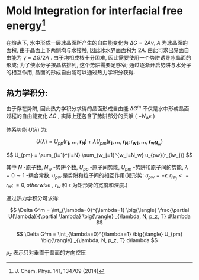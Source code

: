 # Mold Integration for interfacial free energy[^1]

在熔点下, 水中形成一层冰晶面所产生的自由能变化为 $\Delta G = 2A\gamma$,  $A$ 为冰晶面的面积, 由于晶面上下两侧均与水接触, 因此冰水界面面积为 $2A$. 
由此可求出界面自由能为 $\gamma = \Delta G/ 2A$ . 由于均相成核十分困难, 因此需要使用一个势阱诱导冰晶面的形成; 为了使水分子按晶格排列, 这个势阱需要足够窄; 通过逐渐开启势阱与水分子的相互作用, 晶面的形成自由能可以通过热力学积分获得.

## 热力学积分:
由于存在势阱, 因此热力学积分求得的晶面形成自由能 $\Delta G^m$ 不仅是水中形成晶面过程的自由能变化 $\Delta G$ , 实际上还包含了势阱部分的贡献 ( $-N_w \epsilon$ )

体系势能 $U(\lambda)$ 为: 

$$
U(\lambda)= U_{pp} ( \mathbf{r_1, ..., r_N} )  + \lambda U_{pm}( \mathbf{r_1, ..., r_N ; r_{w1}, ..., r_{wN_w}})
$$

$$
U_{pm} = \sum_{i=1}^{i=N} \sum_{w_j=1}^{w_j=N_w} u_{pw}(r_{iw_j})
$$

其中 $N$ -原子数, $N_w$ -势阱个数, $U_{pp}$ -原子间势能, $U_{pm}$ -势阱和原子间的势能, $\lambda = 0 \sim 1$ -耦合常数, $u_{pw}$ 是势阱和粒子间的相互作用(矩形势: $u_{pw} = -\epsilon , r_{iw_j}<=r_w ; =0 , otherwise$ , $r_w$ 和 $\epsilon$ 为矩形势的宽度和深度.)

通过热力学积分可求得:

$$
\Delta G^m = \int_{\lambda=0}^{\lambda=1}  \big{\langle} \frac{\partial U(\lambda)}{\partial \lambda}  \big{\rangle} _{\lambda, N, p_z, T} d\lambda
$$

$$
\Delta G^m = \int_{\lambda=0}^{\lambda=1}  \big{\langle}  U_{pm}  \big{\rangle} _{\lambda, N, p_z, T} d\lambda
$$

$p_z$ 表示只对垂直于晶面的方向控压


[^1]:J. Chem. Phys. 141, 134709 (2014)
[^2]:J. Phys. Chem. C 2016, 120, 8068−8075
